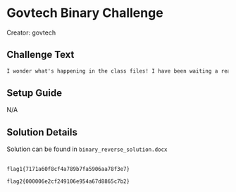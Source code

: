 # Govtech Binary Challenge

Creator: govtech

## Challenge Text

```html
I wonder what's happening in the class files! I have been waiting a really long time for this...
```

## Setup Guide

N/A

## Solution Details

Solution can be found in `binary_reverse_solution.docx`

##

`flag1{7171a60f8cf4a789b7fa5906aa78f3e7}`

`flag2{000006e2cf249106e954a67d8865c7b2}`
